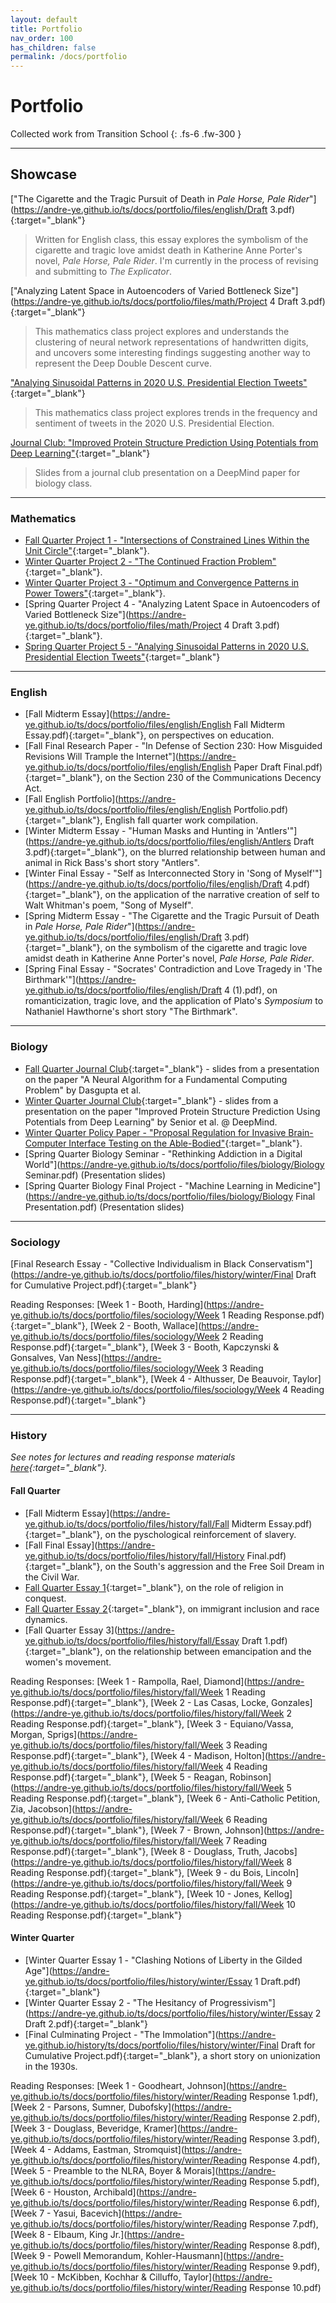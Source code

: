 ```yaml
---
layout: default
title: Portfolio
nav_order: 100
has_children: false
permalink: /docs/portfolio
---
```


# Portfolio

Collected work from Transition School
{: .fs-6 .fw-300 }

---


## Showcase

["The Cigarette and the Tragic Pursuit of Death in *Pale Horse, Pale Rider*"](https://andre-ye.github.io/ts/docs/portfolio/files/english/Draft 3.pdf){:target="_blank"}
> Written for English class, this essay explores the symbolism of the cigarette and tragic love amidst death in Katherine Anne Porter's novel, *Pale Horse, Pale Rider*. I'm currently in the process of revising and submitting to *The Explicator*.

["Analyzing Latent Space in Autoencoders of Varied Bottleneck Size"](https://andre-ye.github.io/ts/docs/portfolio/files/math/Project 4 Draft 3.pdf){:target="_blank"}
> This mathematics class project explores and understands the clustering of neural network representations of handwritten digits, and uncovers some interesting findings suggesting another way to represent the Deep Double Descent curve.

["Analying Sinusoidal Patterns in 2020 U.S. Presidential Election Tweets"](https://andre-ye.github.io/ts/docs/portfolio/files/math/Project_5_final.pdf){:target="_blank"}
> This mathematics class project explores trends in the frequency and sentiment of tweets in the 2020 U.S. Presidential Election.

[Journal Club: "Improved Protein Structure Prediction Using Potentials from Deep Learning"](https://andre-ye.github.io/ts/docs/portfolio/files/biology/winter-bio-jc.pdf){:target="_blank"}
> Slides from a journal club presentation on a DeepMind paper for biology class.

---

### Mathematics
- [Fall Quarter Project 1 - "Intersections of Constrained Lines Within the Unit Circle"](https://andre-ye.github.io/ts/docs/portfolio/files/math/Project_1_Final_Draft.pdf){:target="_blank"}.
- [Winter Quarter Project 2 - "The Continued Fraction Problem"](https://andre-ye.github.io/ts/docs/portfolio/files/math/annotated-Project_2-1.pdf){:target="_blank"}.
- [Winter Quarter Project 3 - "Optimum and Convergence Patterns in Power Towers"](https://andre-ye.github.io/ts/docs/portfolio/files/math/project-3.pdf){:target="_blank"}.
- [Spring Quarter Project 4 - "Analyzing Latent Space in Autoencoders of Varied Bottleneck Size"](https://andre-ye.github.io/ts/docs/portfolio/files/math/Project 4 Draft 3.pdf){:target="_blank"}.
- [Spring Quarter Project 5 - "Analying Sinusoidal Patterns in 2020 U.S. Presidential Election Tweets"](https://andre-ye.github.io/ts/docs/portfolio/files/math/Project_5_final.pdf){:target="_blank"}

---

### English
- [Fall Midterm Essay](https://andre-ye.github.io/ts/docs/portfolio/files/english/English Fall Midterm Essay.pdf){:target="_blank"}, on perspectives on education.
- [Fall Final Research Paper - "In Defense of Section 230: How Misguided Revisions Will Trample the Internet"](https://andre-ye.github.io/ts/docs/portfolio/files/english/English Paper Draft Final.pdf){:target="_blank"}, on the Section 230 of the Communications Decency Act.
- [Fall English Portfolio](https://andre-ye.github.io/ts/docs/portfolio/files/english/English Portfolio.pdf){:target="_blank"}, English fall quarter work compilation.
- [Winter Midterm Essay - "Human Masks and Hunting in 'Antlers'"](https://andre-ye.github.io/ts/docs/portfolio/files/english/Antlers Draft 3.pdf){:target="_blank"}, on the blurred relationship between human and animal in Rick Bass's short story "Antlers".
- [Winter Final Essay - "Self as Interconnected Story in 'Song of Myself'"](https://andre-ye.github.io/ts/docs/portfolio/files/english/Draft 4.pdf){:target="_blank"}, on the application of the narrative creation of self to Walt Whitman's poem, "Song of Myself".
- [Spring Midterm Essay - "The Cigarette and the Tragic Pursuit of Death in *Pale Horse, Pale Rider*"](https://andre-ye.github.io/ts/docs/portfolio/files/english/Draft 3.pdf){:target="_blank"}, on the symbolism of the cigarette and tragic love amidst death in Katherine Anne Porter's novel, *Pale Horse, Pale Rider*.
- [Spring Final Essay - "Socrates' Contradiction and Love Tragedy in 'The Birthmark'"](https://andre-ye.github.io/ts/docs/portfolio/files/english/Draft 4 (1).pdf), on romanticization, tragic love, and the application of Plato's *Symposium* to Nathaniel Hawthorne's short story "The Birthmark".

---

### Biology
- [Fall Quarter Journal Club](https://andre-ye.github.io/ts/docs/portfolio/files/biology/fall-bio-jc.pdf){:target="_blank"} - slides from a presentation on the paper "A Neural Algorithm for a Fundamental Computing Problem" by Dasgupta et al.
- [Winter Quarter Journal Club](https://andre-ye.github.io/ts/docs/portfolio/files/biology/winter-bio-jc.pdf){:target="_blank"} - slides from a presentation on the paper "Improved Protein Structure Prediction Using Potentials from Deep Learning" by Senior et al. @ DeepMind.
- [Winter Quarter Policy Paper - "Proposal Regulation for Invasive Brain-Computer Interface Testing on the Able-Bodied"](http://andre-ye.github.io/ts/docs/portfolio/files/biology/biology-policy-paper-winter.pdf){:target="_blank"}.
- [Spring Quarter Biology Seminar - "Rethinking Addiction in a Digital World"](https://andre-ye.github.io/ts/docs/portfolio/files/biology/Biology Seminar.pdf) (Presentation slides)
- [Spring Quarter Biology Final Project - "Machine Learning in Medicine"](https://andre-ye.github.io/ts/docs/portfolio/files/biology/Biology Final Presentation.pdf) (Presentation slides)

---

### Sociology
[Final Research Essay - "Collective Individualism in Black Conservatism"](https://andre-ye.github.io/ts/docs/portfolio/files/history/winter/Final Draft for Cumulative Project.pdf){:target="_blank"}

Reading Responses: [Week 1 - Booth, Harding](https://andre-ye.github.io/ts/docs/portfolio/files/sociology/Week 1 Reading Response.pdf){:target="_blank"}, [Week 2 - Booth, Wallace](https://andre-ye.github.io/ts/docs/portfolio/files/sociology/Week 2 Reading Response.pdf){:target="_blank"}, [Week 3 - Booth, Kapczynski & Gonsalves, Van Ness](https://andre-ye.github.io/ts/docs/portfolio/files/sociology/Week 3 Reading Response.pdf){:target="_blank"}, [Week 4 - Althusser, De Beauvoir, Taylor](https://andre-ye.github.io/ts/docs/portfolio/files/sociology/Week 4 Reading Response.pdf){:target="_blank"}

---

### History
*See notes for lectures and reading response materials [here](https://andre-ye.github.io/history/history_navigation){:target="_blank"}.*

#### Fall Quarter
- [Fall Midterm Essay](https://andre-ye.github.io/ts/docs/portfolio/files/history/fall/Fall Midterm Essay.pdf){:target="_blank"}, on the pyschological reinforcement of slavery.
- [Fall Final Essay](https://andre-ye.github.io/ts/docs/portfolio/files/history/fall/History Final.pdf){:target="_blank"}, on the South's aggression and the Free Soil Dream in the Civil War.
- [Fall Quarter Essay 1](https://andre-ye.github.io/ts/docs/portfolio/files/history/fall/Essay%201.pdf){:target="_blank"}, on the role of religion in conquest.
- [Fall Quarter Essay 2](https://andre-ye.github.io/ts/docs/portfolio/files/history/fall/Essay%202%20Revised.pdf){:target="_blank"}, on immigrant inclusion and race dynamics.
- [Fall Quarter Essay 3](https://andre-ye.github.io/ts/docs/portfolio/files/history/fall/Essay Draft 1.pdf){:target="_blank"}, on the relationship between emancipation and the women's movement.

Reading Responses: [Week 1 - Rampolla, Rael, Diamond](https://andre-ye.github.io/ts/docs/portfolio/files/history/fall/Week 1 Reading Response.pdf){:target="_blank"},  [Week 2 - Las Casas, Locke, Gonzales](https://andre-ye.github.io/ts/docs/portfolio/files/history/fall/Week 2 Reading Response.pdf){:target="_blank"},  [Week 3 - Equiano/Vassa, Morgan, Sprigs](https://andre-ye.github.io/ts/docs/portfolio/files/history/fall/Week 3 Reading Response.pdf){:target="_blank"}, [Week 4 - Madison, Holton](https://andre-ye.github.io/ts/docs/portfolio/files/history/fall/Week 4 Reading Response.pdf){:target="_blank"}, [Week 5 - Reagan, Robinson](https://andre-ye.github.io/ts/docs/portfolio/files/history/fall/Week 5 Reading Response.pdf){:target="_blank"}, [Week 6 - Anti-Catholic Petition, Zia, Jacobson](https://andre-ye.github.io/ts/docs/portfolio/files/history/fall/Week 6 Reading Response.pdf){:target="_blank"}, [Week 7 - Brown, Johnson](https://andre-ye.github.io/ts/docs/portfolio/files/history/fall/Week 7 Reading Response.pdf){:target="_blank"}, [Week 8 - Douglass, Truth, Jacobs](https://andre-ye.github.io/ts/docs/portfolio/files/history/fall/Week 8 Reading Response.pdf){:target="_blank"}, [Week 9 - du Bois, Lincoln](https://andre-ye.github.io/ts/docs/portfolio/files/history/fall/Week 9 Reading Response.pdf){:target="_blank"}, [Week 10 - Jones, Kellog](https://andre-ye.github.io/ts/docs/portfolio/files/history/fall/Week 10 Reading Response.pdf){:target="_blank"} 

#### Winter Quarter
- [Winter Quarter Essay 1 - "Clashing Notions of Liberty in the Gilded Age"](https://andre-ye.github.io/ts/docs/portfolio/files/history/winter/Essay 1 Draft.pdf){:target="_blank"}
- [Winter Quarter Essay 2 - "The Hesitancy of Progressivism"](https://andre-ye.github.io/ts/docs/portfolio/files/history/winter/Essay 2 Draft 2.pdf){:target="_blank"}
- [Final Culminating Project - "The Immolation"](https://andre-ye.github.io/history/ts/docs/portfolio/files/history/winter/Final Draft for Cumulative Project.pdf){:target="_blank"}, a short story on unionization in the 1930s.

Reading Responses: 
[Week 1 - Goodheart, Johnson](https://andre-ye.github.io/ts/docs/portfolio/files/history/winter/Reading Response 1.pdf), 
[Week 2 - Parsons, Sumner, Dubofsky](https://andre-ye.github.io/ts/docs/portfolio/files/history/winter/Reading Response 2.pdf), 
[Week 3 - Douglass, Beveridge, Kramer](https://andre-ye.github.io/ts/docs/portfolio/files/history/winter/Reading Response 3.pdf), 
[Week 4 - Addams, Eastman, Stromquist](https://andre-ye.github.io/ts/docs/portfolio/files/history/winter/Reading Response 4.pdf), 
[Week 5 - Preamble to the NLRA, Boyer & Morais](https://andre-ye.github.io/ts/docs/portfolio/files/history/winter/Reading Response 5.pdf), 
[Week 6 - Houston, Archibald](https://andre-ye.github.io/ts/docs/portfolio/files/history/winter/Reading Response 6.pdf), 
[Week 7 - Yasui, Bacevich](https://andre-ye.github.io/ts/docs/portfolio/files/history/winter/Reading Response 7.pdf), 
[Week 8 - Elbaum, King Jr.](https://andre-ye.github.io/ts/docs/portfolio/files/history/winter/Reading Response 8.pdf), 
[Week 9 - Powell Memorandum, Kohler-Hausmann](https://andre-ye.github.io/ts/docs/portfolio/files/history/winter/Reading Response 9.pdf), 
[Week 10 - McKibben, Kochhar & Cilluffo, Taylor](https://andre-ye.github.io/ts/docs/portfolio/files/history/winter/Reading Response 10.pdf)

